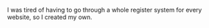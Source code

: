 I was tired of having to go through a whole register system for every website, so I created my own. 
